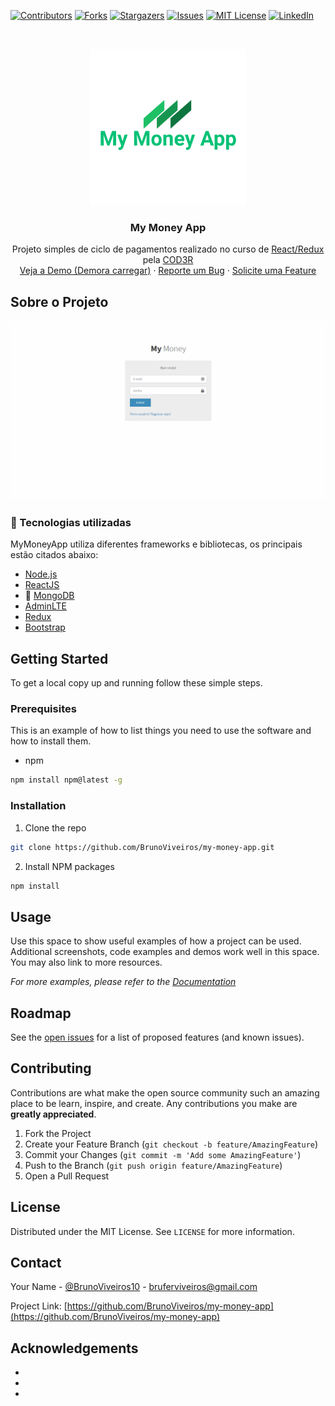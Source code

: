 

<!-- PROJECT SHIELDS -->
<!--
*** I'm using markdown "reference style" links for readability.
*** Reference links are enclosed in brackets [ ] instead of parentheses ( ).
*** See the bottom of this document for the declaration of the reference variables
*** for contributors-url, forks-url, etc. This is an optional, concise syntax you may use.
*** https://www.markdownguide.org/basic-syntax/#reference-style-links
-->
[![Contributors][contributors-shield]][contributors-url]
[![Forks][forks-shield]][forks-url]
[![Stargazers][stars-shield]][stars-url]
[![Issues][issues-shield]][issues-url]
[![MIT License][license-shield]][license-url]
[![LinkedIn][linkedin-shield]][linkedin-url]



<!-- PROJECT LOGO -->
<br />
<p align="center">
  <a href="https://github.com/BrunoViveiros/my-money-app">
    <img src="images/logo.svg" alt="Logo" width="250" height="250">
  </a>

  <h3 align="center">My Money App</h3>

  <p align="center">
    Projeto simples de ciclo de pagamentos realizado no curso de <a href='https://www.udemy.com/course/react-redux-pt/'>React/Redux</a> pela <a href="https://www.udemy.com/user/cod3r-3/">COD3R</a>
    <br />
    <a href="https://bv-my-money-app-frontend.herokuapp.com/" target='_blank'>Veja a Demo (Demora carregar)</a>
    ·
    <a href="https://github.com/BrunoViveiros/my-money-app/issues">Reporte um Bug</a>
    ·
    <a href="https://github.com/BrunoViveiros/my-money-app/issues">Solicite uma Feature</a>
  </p>
</p>

<!-- ABOUT THE PROJECT -->
## Sobre o Projeto

[![My Money App GIF][product-screenshot]](https://github.com/BrunoViveiros/my-money-app/raw/master/images/screenshot.gif)


### 🍃 Tecnologias utilizadas
MyMoneyApp utiliza diferentes frameworks e bibliotecas, os principais estão citados abaixo:
* [Node.js]()
* [ReactJS]()
* 🍃 [MongoDB]()
* [AdminLTE]()
* [Redux]()
* [Bootstrap]()



<!-- GETTING STARTED -->
## Getting Started

To get a local copy up and running follow these simple steps.

### Prerequisites

This is an example of how to list things you need to use the software and how to install them.
* npm
```sh
npm install npm@latest -g
```

### Installation
 
1. Clone the repo
```sh
git clone https://github.com/BrunoViveiros/my-money-app.git
```
2. Install NPM packages
```sh
npm install
```



<!-- USAGE EXAMPLES -->
## Usage

Use this space to show useful examples of how a project can be used. Additional screenshots, code examples and demos work well in this space. You may also link to more resources.

_For more examples, please refer to the [Documentation](https://example.com)_



<!-- ROADMAP -->
## Roadmap

See the [open issues](https://github.com/BrunoViveiros/my-money-app/issues) for a list of proposed features (and known issues).



<!-- CONTRIBUTING -->
## Contributing

Contributions are what make the open source community such an amazing place to be learn, inspire, and create. Any contributions you make are **greatly appreciated**.

1. Fork the Project
2. Create your Feature Branch (`git checkout -b feature/AmazingFeature`)
3. Commit your Changes (`git commit -m 'Add some AmazingFeature'`)
4. Push to the Branch (`git push origin feature/AmazingFeature`)
5. Open a Pull Request



<!-- LICENSE -->
## License

Distributed under the MIT License. See `LICENSE` for more information.



<!-- CONTACT -->
## Contact

Your Name - [@BrunoViveiros10](https://twitter.com/BrunoViveiros10) - bruferviveiros@gmail.com

Project Link: [https://github.com/BrunoViveiros/my-money-app](https://github.com/BrunoViveiros/my-money-app)



<!-- ACKNOWLEDGEMENTS -->
## Acknowledgements

* []()
* []()
* []()





<!-- MARKDOWN LINKS & IMAGES -->
<!-- https://www.markdownguide.org/basic-syntax/#reference-style-links -->
[contributors-shield]: https://img.shields.io/github/contributors/othneildrew/Best-README-Template.svg?style=flat-square
[contributors-url]: https://github.com/othneildrew/Best-README-Template/graphs/contributors
[forks-shield]: https://img.shields.io/github/forks/othneildrew/Best-README-Template.svg?style=flat-square
[forks-url]: https://github.com/othneildrew/Best-README-Template/network/members
[stars-shield]: https://img.shields.io/github/stars/othneildrew/Best-README-Template.svg?style=flat-square
[stars-url]: https://github.com/othneildrew/Best-README-Template/stargazers
[issues-shield]: https://img.shields.io/github/issues/othneildrew/Best-README-Template.svg?style=flat-square
[issues-url]: https://github.com/othneildrew/Best-README-Template/issues
[license-shield]: https://img.shields.io/github/license/othneildrew/Best-README-Template.svg?style=flat-square
[license-url]: https://github.com/othneildrew/Best-README-Template/blob/master/LICENSE.txt
[linkedin-shield]: https://img.shields.io/badge/-LinkedIn-black.svg?style=flat-square&logo=linkedin&colorB=555
[linkedin-url]: https://linkedin.com/in/othneildrew
[product-screenshot]: images/screenshot.gif
